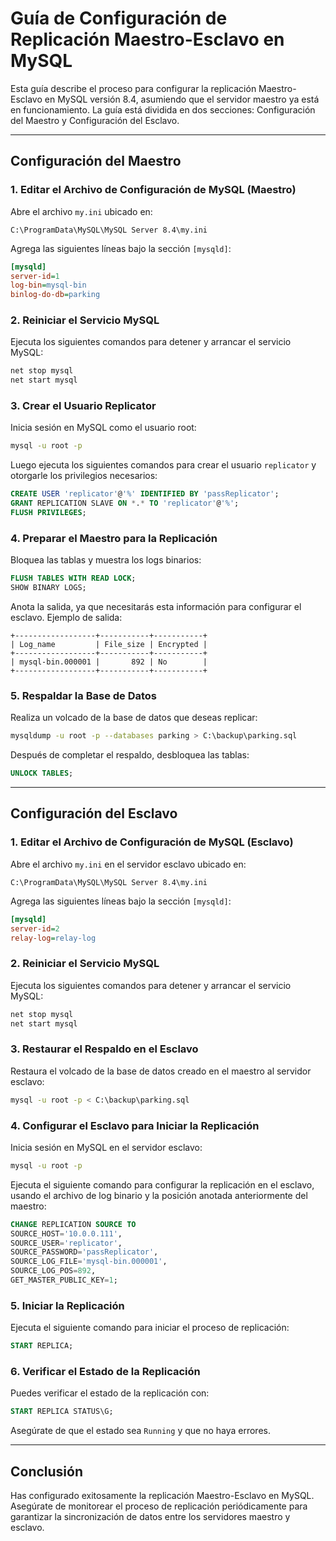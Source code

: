 
# Guía de Configuración de Replicación Maestro-Esclavo en MySQL

Esta guía describe el proceso para configurar la replicación Maestro-Esclavo en MySQL versión 8.4, asumiendo que el servidor maestro ya está en funcionamiento. La guía está dividida en dos secciones: Configuración del Maestro y Configuración del Esclavo.

---

## Configuración del Maestro

### 1. Editar el Archivo de Configuración de MySQL (Maestro)

Abre el archivo `my.ini` ubicado en:
```
C:\ProgramData\MySQL\MySQL Server 8.4\my.ini
```

Agrega las siguientes líneas bajo la sección `[mysqld]`:
```ini
[mysqld]
server-id=1
log-bin=mysql-bin
binlog-do-db=parking
```

### 2. Reiniciar el Servicio MySQL

Ejecuta los siguientes comandos para detener y arrancar el servicio MySQL:
```bash
net stop mysql
net start mysql
```

### 3. Crear el Usuario Replicator

Inicia sesión en MySQL como el usuario root:
```bash
mysql -u root -p
```

Luego ejecuta los siguientes comandos para crear el usuario `replicator` y otorgarle los privilegios necesarios:
```sql
CREATE USER 'replicator'@'%' IDENTIFIED BY 'passReplicator';
GRANT REPLICATION SLAVE ON *.* TO 'replicator'@'%';
FLUSH PRIVILEGES;
```

### 4. Preparar el Maestro para la Replicación

Bloquea las tablas y muestra los logs binarios:
```sql
FLUSH TABLES WITH READ LOCK;
SHOW BINARY LOGS;
```

Anota la salida, ya que necesitarás esta información para configurar el esclavo. Ejemplo de salida:
```
+------------------+-----------+-----------+
| Log_name         | File_size | Encrypted |
+------------------+-----------+-----------+
| mysql-bin.000001 |       892 | No        |
+------------------+-----------+-----------+
```

### 5. Respaldar la Base de Datos

Realiza un volcado de la base de datos que deseas replicar:
```bash
mysqldump -u root -p --databases parking > C:\backup\parking.sql
```

Después de completar el respaldo, desbloquea las tablas:
```sql
UNLOCK TABLES;
```

---

## Configuración del Esclavo

### 1. Editar el Archivo de Configuración de MySQL (Esclavo)

Abre el archivo `my.ini` en el servidor esclavo ubicado en:
```
C:\ProgramData\MySQL\MySQL Server 8.4\my.ini
```

Agrega las siguientes líneas bajo la sección `[mysqld]`:
```ini
[mysqld]
server-id=2
relay-log=relay-log
```

### 2. Reiniciar el Servicio MySQL

Ejecuta los siguientes comandos para detener y arrancar el servicio MySQL:
```bash
net stop mysql
net start mysql
```

### 3. Restaurar el Respaldo en el Esclavo

Restaura el volcado de la base de datos creado en el maestro al servidor esclavo:
```bash
mysql -u root -p < C:\backup\parking.sql
```

### 4. Configurar el Esclavo para Iniciar la Replicación

Inicia sesión en MySQL en el servidor esclavo:
```bash
mysql -u root -p
```

Ejecuta el siguiente comando para configurar la replicación en el esclavo, usando el archivo de log binario y la posición anotada anteriormente del maestro:
```sql
CHANGE REPLICATION SOURCE TO
SOURCE_HOST='10.0.0.111',
SOURCE_USER='replicator',
SOURCE_PASSWORD='passReplicator',
SOURCE_LOG_FILE='mysql-bin.000001',
SOURCE_LOG_POS=892,
GET_MASTER_PUBLIC_KEY=1;
```

### 5. Iniciar la Replicación

Ejecuta el siguiente comando para iniciar el proceso de replicación:
```sql
START REPLICA;
```

### 6. Verificar el Estado de la Replicación

Puedes verificar el estado de la replicación con:
```sql
START REPLICA STATUS\G;
```

Asegúrate de que el estado sea `Running` y que no haya errores.

---

## Conclusión

Has configurado exitosamente la replicación Maestro-Esclavo en MySQL. Asegúrate de monitorear el proceso de replicación periódicamente para garantizar la sincronización de datos entre los servidores maestro y esclavo.
